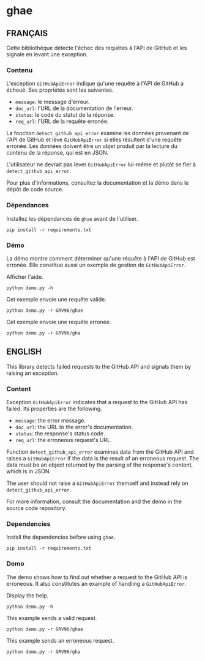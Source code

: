 # ghae

## FRANÇAIS

Cette bibliothèque détecte l'échec des requêtes à l'API de GitHub et les
signale en levant une exception.

### Contenu

L'exception `GitHubApiError` indique qu'une requête à l'API de GitHub a échoué.
Ses propriétés sont les suivantes.

* `message`: le message d'erreur.
* `doc_url`: l'URL de la documentation de l'erreur.
* `status`: le code du statut de la réponse.
* `req_url`: l'URL de la requête erronée.

La fonction `detect_github_api_error` examine les données provenant de l'API de
GitHub et lève `GitHubApiError` si elles résultent d'une requête erronée. Les
données doivent être un objet produit par la lecture du contenu de la réponse,
qui est en JSON.

L'utilisateur ne devrait pas lever `GitHubApiError` lui-même et plutôt se fier
à `detect_github_api_error`.

Pour plus d'informations, consultez la documentation et la démo dans le dépôt
de code source.

### Dépendances

Installez les dépendances de `ghae` avant de l'utiliser.
```
pip install -r requirements.txt
```

### Démo

La démo montre comment déterminer qu'une réquête à l'API de GitHub est erronée.
Elle constitue aussi un exemple de gestion de `GitHubApiError`.

Afficher l'aide.
```
python demo.py -h
```

Cet exemple envoie une requête valide.
```
python demo.py -r GRV96/ghae
```

Cet exemple envoie une requête erronée.
```
python demo.py -r GRV96/gha
```

## ENGLISH

This library detects failed requests to the GitHub API and signals them by
raising an exception.

### Content

Exception `GitHubApiError` indicates that a request to the GitHub API has
failed. Its properties are the following.

* `message`: the error message.
* `doc_url`: the URL to the error's documentation.
* `status`: the response's status code.
* `req_url`: the erroneous request's URL.

Function `detect_github_api_error` examines data from the GitHub API and raises
a `GitHubApiError` if the data is the result of an erroneous request. The data
must be an object returned by the parsing of the response's content, which is
in JSON.

The user should not raise a `GitHubApiError` themself and instead rely on
`detect_github_api_error`.

For more information, consult the documentation and the demo in the source code
repository.

### Dependencies

Install the dependencies before using `ghae`.
```
pip install -r requirements.txt
```

### Demo

The demo shows how to find out whether a request to the GitHub API is
erroneous. It also constitutes an example of handling a `GitHubApiError`.

Display the help.
```
python demo.py -h
```

This example sends a valid request.
```
python demo.py -r GRV96/ghae
```

This example sends an erroneous request.
```
python demo.py -r GRV96/gha
```

